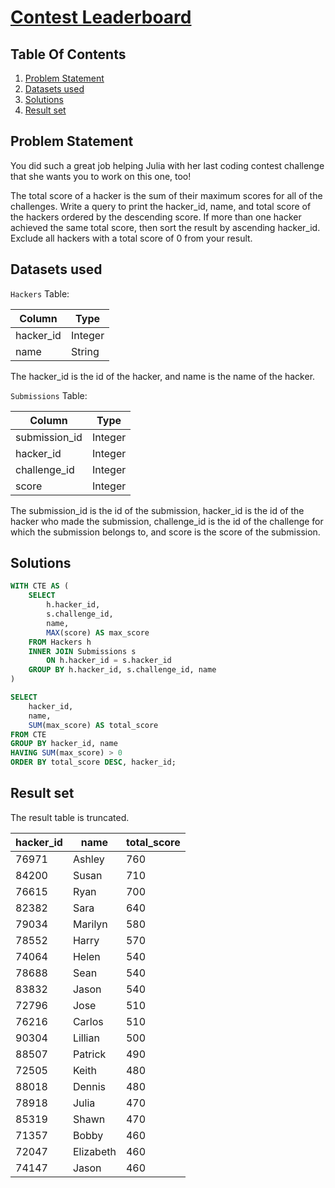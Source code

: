 # [Contest Leaderboard](https://www.hackerrank.com/challenges/contest-leaderboard/)

## Table Of Contents
1. [Problem Statement]()
2. [Datasets used]()
3. [Solutions]()
4. [Result set]()

## Problem Statement

You did such a great job helping Julia with her last coding contest challenge that she wants you to work on this one, too!

The total score of a hacker is the sum of their maximum scores for all of the challenges. Write a query to print the hacker_id, name, and total score of the hackers ordered by the descending score. If more than one hacker achieved the same total score, then sort the result by ascending hacker_id. Exclude all hackers with a total score of 0 from your result.

## Datasets used

```Hackers``` Table:

| Column    | Type    |
| --------- | ------- |
| hacker_id | Integer |
| name      | String  |

The hacker_id is the id of the hacker, and name is the name of the hacker.

```Submissions``` Table:

| Column        | Type    |
| ------------- | ------- |
| submission_id | Integer |
| hacker_id     | Integer |
| challenge_id  | Integer |
| score         | Integer |

The submission_id is the id of the submission, hacker_id is the id of the hacker who made the submission, challenge_id is the id of the challenge for which the submission belongs to, and score is the score of the submission.

## Solutions

```sql
WITH CTE AS (
    SELECT
        h.hacker_id,
        s.challenge_id,
        name,
        MAX(score) AS max_score
    FROM Hackers h
    INNER JOIN Submissions s
        ON h.hacker_id = s.hacker_id
    GROUP BY h.hacker_id, s.challenge_id, name
)

SELECT
    hacker_id,
    name,
    SUM(max_score) AS total_score
FROM CTE
GROUP BY hacker_id, name
HAVING SUM(max_score) > 0
ORDER BY total_score DESC, hacker_id;
```

## Result set

The result table is truncated.

| hacker_id | name      | total_score |
| --------- | --------- | ----------- |
| 76971     | Ashley    | 760         |
| 84200     | Susan     | 710         |
| 76615     | Ryan      | 700         |
| 82382     | Sara      | 640         |
| 79034     | Marilyn   | 580         |
| 78552     | Harry     | 570         |
| 74064     | Helen     | 540         |
| 78688     | Sean      | 540         |
| 83832     | Jason     | 540         |
| 72796     | Jose      | 510         |
| 76216     | Carlos    | 510         |
| 90304     | Lillian   | 500         |
| 88507     | Patrick   | 490         |
| 72505     | Keith     | 480         |
| 88018     | Dennis    | 480         |
| 78918     | Julia     | 470         |
| 85319     | Shawn     | 470         |
| 71357     | Bobby     | 460         |
| 72047     | Elizabeth | 460         |
| 74147     | Jason     | 460         |